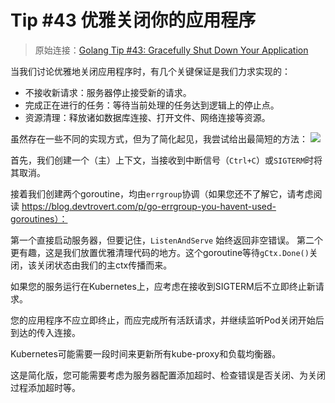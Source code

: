 # Tip #43 优雅关闭你的应用程序

> 原始连接：[Golang Tip #43: Gracefully Shut Down Your Application ](https://twitter.com/func25/status/1766104130303705226)

当我们讨论优雅地关闭应用程序时，有几个关键保证是我们力求实现的：

- 不接收新请求：服务器停止接受新的请求。
- 完成正在进行的任务：等待当前处理的任务达到逻辑上的停止点。
- 资源清理：释放诸如数据库连接、打开文件、网络连接等资源。

虽然存在一些不同的实现方式，但为了简化起见，我尝试给出最简短的方法：
![](./images/043/1.png)

首先，我们创建一个（主）上下文，当接收到中断信号（`Ctrl+C`）或`SIGTERM`时将其取消。

接着我们创建两个goroutine，均由`errgroup`协调（如果您还不了解它，请考虑阅读 https://blog.devtrovert.com/p/go-errgroup-you-havent-used-goroutines）：

第一个直接启动服务器，但要记住，`ListenAndServe` 始终返回非空错误。
第二个更有趣，这是我们放置优雅清理代码的地方。这个goroutine等待`gCtx.Done()`关闭，该关闭状态由我们的主ctx传播而来。

如果您的服务运行在Kubernetes上，应考虑在接收到SIGTERM后不立即终止新请求。

您的应用程序不应立即终止，而应完成所有活跃请求，并继续监听Pod关闭开始后到达的传入连接。

Kubernetes可能需要一段时间来更新所有kube-proxy和负载均衡器。

这是简化版，您可能需要考虑为服务器配置添加超时、检查错误是否关闭、为关闭过程添加超时等。